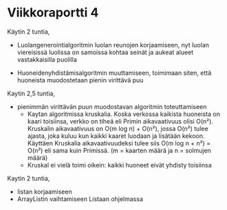 # Viikkoraportti 4

Käytin 2 tuntia,
* Luolangenerointialgoritmin luolan reunojen korjaamiseen, nyt luolan viereisissä luolissa on samoissa kohtaa seinät ja aukeat alueet vastakkaisilla puolilla

* Huoneidenyhdistämisalgoritmin muuttamiseen, toimimaan siten, että huoneista muodostetaan pienin virittävä puu

Kaytin 2,5 tuntia,
* pienimmän virittävän puun muodostavan algoritmin toteuttamiseen
   * Kaytan algoritmissa kruskalia. Koska verkossa kaikista huoneista on kaari toisiinsa, verkko on tiheä eli Primin aikavaativuus olisi O(n²). Kruskalin aikavaativuus on O(m log n) + O(n²), jossa O(n²) tulee ajasta, joka kuluu kun kaikki kaaret luodaan ja lisätään kekoon. Käyttäen Kruskalia aikavaativuudeksi tulee siis O(m log n + n²) = O(n²) eli sama kuin Primissä. (m = kaarten määrä ja n = solmujen määrä)
   * Kruskal ei vielä toimi oikein: kaikki huoneet eivät yhdisty toisiinsa

Kaytin 2 tuntia, 
* listan korjaamiseen
* ArrayListin vaihtamiseen Listaan ohjelmassa
